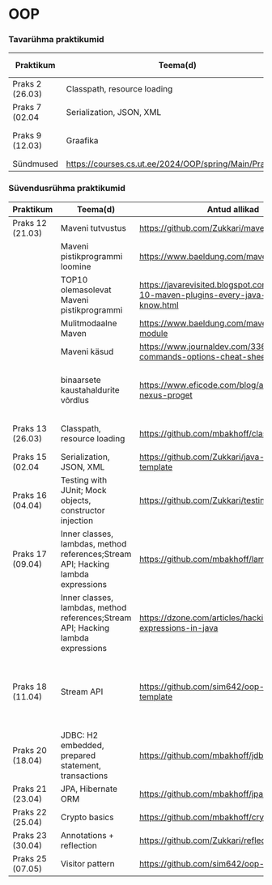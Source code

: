 # OOP

### Tavarühma praktikumid

 Praktikum       | Teema(d)                                                | Antud allikad                                                                                                              | Tehtud ülesanded                                                                                                                      | Kommentaarid
-----------------|---------------------------------------------------------|----------------------------------------------------------------------------------------------------------------------------|---------------------------------------------------------------------------------------------------------------------------------------| --
 Praks 2 (26.03) | Classpath, resource loading                             | https://github.com/mbakhoff/classpath-template                                                                             |                                                                                    |
 Praks 7 (02.04  | Serialization, JSON, XML                                | https://github.com/Zukkari/java-serialization-template                                                                     |                                                                                              |
 Praks 9 (12.03) | Graafika                                                | https://courses.cs.ut.ee/2024/OOP/spring/Main/Practice7                                                                    | [Gradle projekt harjutustega](praktikumid/mustruut-gradle/mustruut-gradle.zip) | 
 | Sündmused       | https://courses.cs.ut.ee/2024/OOP/spring/Main/Practice8 | ) |                                                                                                         


### Süvendusrühma praktikumid

Praktikum | Teema(d) | Antud allikad | Tehtud ülesanded                                                                                                                                                                                                                                                                                                                                       | Kommentaarid
-- | -- | -- |--------------------------------------------------------------------------------------------------------------------------------------------------------------------------------------------------------------------------------------------------------------------------------------------------------------------------------------------------------| --
Praks 12 (21.03) | Maveni tutvustus | https://github.com/Zukkari/maven-template | [Ül1](suvendusruhm/pr12/sample-maven-app-1.0-SNAPSHOT.jar) [Ül2](suvendusruhm/pr12/my-app)                                                                                                                                                                                                                                                                                       |
| | Maveni pistikprogrammi loomine | https://www.baeldung.com/maven-plugin |                                                                                                                                                                                                                                                                                                                                                        | pidevad errorid
| | TOP10 olemasolevat Maveni pistikprogrammi | https://javarevisited.blogspot.com/2016/08/top-10-maven-plugins-every-java-developer-know.html |                                                                                                                                                                                                                                                                                                                                                        |
| | Mulitmodaalne Maven | https://www.baeldung.com/maven-multi-module |                                                                                                                                                                                                                                                                                                                                                        |
| | Maveni käsud | https://www.journaldev.com/33645/maven-commands-options-cheat-sheet |                                                                                                                                                                                                                                                                                                                                                        |
| | binaarsete kaustahaldurite võrdlus | https://www.eficode.com/blog/artifactory-nexus-proget |                                                                                                                                                                                                                                                                                                                                                        | ei kasutanud, sets kõik olid peale prooviperioodi tasulised
Praks 13 (26.03) | Classpath, resource loading | https://github.com/mbakhoff/classpath-template | [Lahendatud ülesannetega praktikumi readme](suvendusruhm/pr13)                                                                                                                                                                                                                                                                                                      |
Praks 15 (02.04 | Serialization, JSON, XML | https://github.com/Zukkari/java-serialization-template | [Githubist oma andmete saamine](suvendusruhm/pr15)                                                                                                                                                                                                                                                                                                                  |
Praks 16 (04.04) | Testing with JUnit; Mock objects, constructor injection | https://github.com/Zukkari/testing-template | [WeatherParserTest](suvendusruhm/pr16/src/test/java/task/WeatherParserTest.java) [TodoAppTest](suvendusruhm/pr16/src/test/java/task/TodoAppTest.java)                                                                                                                                                                                                                            | ei osanud mockitoga teha
Praks 17 (09.04) | Inner classes, lambdas, method references;Stream API; Hacking lambda expressions | https://github.com/mbakhoff/lambda-template | [LambdaTemplate](suvendusruhm/pr17/src/LambdaTemplate.java)                                                                                                                                                                                                                                                                                                         | käsurealt laadimisega probleem, muidu ok
|  | Inner classes, lambdas, method references;Stream API; Hacking lambda expressions | https://dzone.com/articles/hacking-lambda-expressions-in-java | lugesin?                                                                                                                                                                                                                                                                                                                                               |  
Praks 18 (11.04) | Stream API | https://github.com/sim642/oop-lambda-template | [ReverseSorter](suvendusruhm/pr18/src/task1/ReverseSorter.java), [InputChecker](suvendusruhm/pr18/src/task2/InputChecker.java), [FeedbackInputChecker](suvendusruhm/pr18/src/task3), [GuessingGame](suvendusruhm/pr18/src/task4/GuessingGame.java), [Semigroup](suvendusruhm/pr18/src/task5/Semigroup.java), [BookStreams](suvendusruhm/pr18/src/task6), [StreamReverseSorter](suvendusruhm/pr18/src/task7/StreamReverseSorter.java) |viimast ei hakanud tegema
Praks 20 (18.04) | JDBC: H2 embedded, prepared statement, transactions | https://github.com/mbakhoff/jdbc-template |                                                                                                                                                                                                                                                                                                                                                        | andmete 
Praks 21 (23.04) | JPA, Hibernate ORM | https://github.com/mbakhoff/jpa-template |                                                                                                                                                                                                                                                                                                                                                        |
Praks 22 (25.04) | Crypto basics | https://github.com/mbakhoff/crypto-template |                                                                                                                                                                                                                                                                                                                                                        |
Praks 23 (30.04) | Annotations + reflection | https://github.com/Zukkari/reflection-template |                                                                                                                                                                                                                                                                                                                                                        |
Praks 25 (07.05) | Visitor pattern | https://github.com/sim642/oop-visitor-template |                                                                                                                                                                                                                                                                                                                                                        |  


